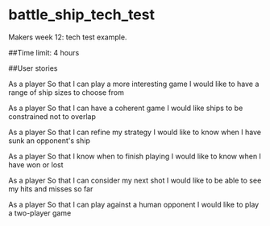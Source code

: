 # battle_ship_tech_test
Makers week 12: tech test example.

##Time limit: 4 hours

##User stories

<!-- As a player
So that I can prepare for the game
I would like to place a ship in a board location -->

As a player
So that I can play a more interesting game
I would like to have a range of ship sizes to choose from

<!-- As a player
So that I can create a layout of ships to outwit my opponent
I would like to be able to choose the directions my ships face in -->

<!-- As a player
So that I can have a coherent game
I would like ships to be constrained to be on the board -->

As a player
So that I can have a coherent game
I would like ships to be constrained not to overlap

<!-- As a player
So that I can win the game
I would like to be able to fire at my opponent's board -->

As a player
So that I can refine my strategy
I would like to know when I have sunk an opponent's ship

As a player
So that I know when to finish playing
I would like to know when I have won or lost

As a player
So that I can consider my next shot
I would like to be able to see my hits and misses so far

As a player
So that I can play against a human opponent
I would like to play a two-player game
